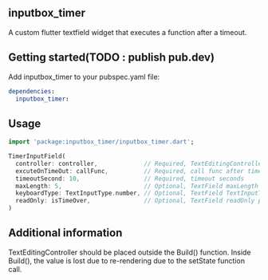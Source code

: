 ## inputbox_timer

A custom flutter textfield widget that executes a function after a timeout.

## Getting started(TODO : publish pub.dev)

Add inputbox_timer to your pubspec.yaml file:
```yaml
dependencies:
  inputbox_timer:
```

## Usage

```dart
import 'package:inputbox_timer/inputbox_timer.dart';

TimerInputField(
  controller: controller,             // Required, TextEditingController
  excuteOnTimeOut: callFunc,          // Required, call func after time out
  timeoutSecond: 10,                  // Required, timeout seconds
  maxLength: 5,                       // Optional, TextField maxLength property
  keyboardType: TextInputType.number, // Optional, TextField TextInputType
  readOnly: isTimeOver,               // Optional, TextField readOnly property
)
```

## Additional information

TextEditingController should be placed outside the Build() function. Inside Build(), the value is lost due to re-rendering due to the setState function call.
